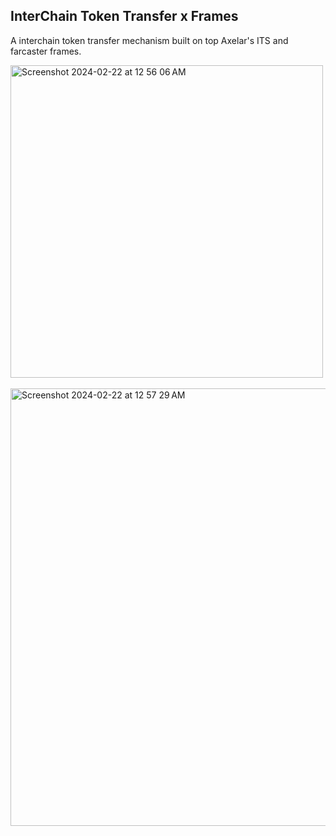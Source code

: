## InterChain Token Transfer x Frames

A interchain token transfer mechanism built on top Axelar's ITS and farcaster frames.

<img width="500" style="" alt="Screenshot 2024-02-22 at 12 56 06 AM" src="https://github.com/Aman-Mandal/its-frames/assets/64729135/1492b1a5-a164-4061-ba59-8b575a333942">
</br>
</br>

<img width="700" alt="Screenshot 2024-02-22 at 12 57 29 AM" src="https://github.com/Aman-Mandal/its-frames/assets/64729135/14d360ea-9197-4686-8264-0d6a5b576ee0">
